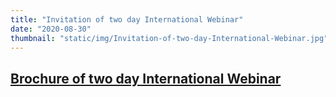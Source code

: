 ```yaml
---
title: "Invitation of two day International Webinar"
date: "2020-08-30"
thumbnail: "static/img/Invitation-of-two-day-International-Webinar.jpg"
---
```


## [Brochure of two day International Webinar](https://abbs.edu.in/wp-content/uploads/2020/08/Brochure-of-two-day-International-Webinar-1.pdf)

